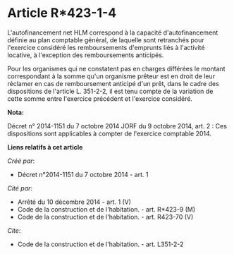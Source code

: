 # Article R*423-1-4

L'autofinancement net HLM correspond à la capacité d'autofinancement définie au plan comptable général, de laquelle sont
retranchés pour l'exercice considéré les remboursements d'emprunts liés à l'activité locative, à l'exception des
remboursements anticipés. 

Pour les organismes qui ne constatent pas en charges différées le montant correspondant à la somme qu'un organisme prêteur
est en droit de leur réclamer en cas de remboursement anticipé d'un prêt, dans le cadre des dispositions de l'article L.
351-2-2, il est tenu compte de la variation de cette somme entre l'exercice précédent et l'exercice considéré.

**Nota:**

Décret n° 2014-1151 du 7 octobre 2014 JORF du 9 octobre 2014, art. 2 : Ces dispositions sont applicables à compter de
l'exercice comptable 2014.

**Liens relatifs à cet article**

_Créé par_:

  - Décret n°2014-1151 du 7 octobre 2014 - art. 1

_Cité par_:

  - Arrêté du 10 décembre 2014 - art. 1 (V)
  - Code de la construction et de l'habitation. - art. R*423-9 (M)
  - Code de la construction et de l'habitation. - art. R423-70 (V)

_Cite_:

  - Code de la construction et de l'habitation. - art. L351-2-2
